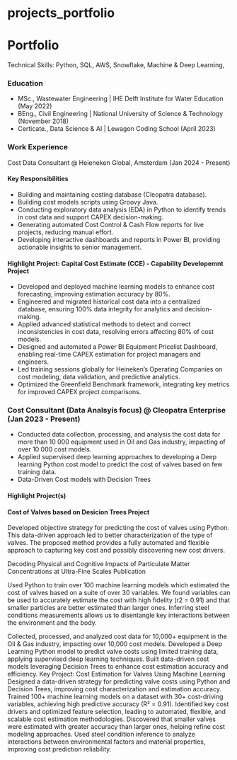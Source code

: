 # projects_portfolio

# Portfolio

Technical Skills: Python, SQL, AWS, Snowflake, Machine & Deep Learning, 

### Education
- MSc., Wastewater Engineering | IHE Delft Institute for Water Education (May 2022)
- BEng., Civil Engineering | National University of Science & Technology (November 2018)
- Certicate., Data Science & AI | Lewagon Coding School (April 2023)

### Work Experience
Cost Data Consultant @ Heieneken Global, Amsterdam (Jan 2024 - Present)

#### Key Responsibilities
- Building and maintaining costing database (Cleopatra database).
- Building cost models scripts using Groovy Java.
- Conducting exploratory data analysis (EDA) in Python to identify trends in cost data and support CAPEX decision-making.
- Generating automated Cost Control & Cash Flow reports for live projects, reducing manual effort.
- Developing interactive dashboards and reports in Power BI, providing actionable insights to senior management.
  
#### Highlight Project: Capital Cost Estimate (CCE) - Capability Developemnt Project
- Developed and deployed machine learning models to enhance cost forecasting, improving estimation accuracy by 80%.
- Engineered and migrated historical cost data into a centralized database, ensuring 100% data integrity for analytics and decision-making.
- Applied advanced statistical methods to detect and correct inconsistencies in cost data, resolving errors affecting 80% of cost models.
- Designed and automated a Power BI Equipment Pricelist Dashboard, enabling real-time CAPEX estimation for project managers and engineers.
- Led training sessions globally for Heineken’s Operating Companies on cost modeling, data validation, and predictive analytics.
- Optimized the Greenfield Benchmark framework, integrating key metrics for improved CAPEX project comparisons.

### Cost Consultant (Data Analsyis focus) @ Cleopatra Enterprise (Jan 2023 - Present)
- Conducted data collection, processing, and analysis the cost data for more than 10 000 equipment used in Oil and Gas industry, impacting of over 10 000 cost models.
- Applied supervised deep learning approaches to developing a Deep learning Python cost model to predict the cost of valves based on few training data.
- Data-Driven Cost models with Decision Trees

#### Highlight Project(s)
#### Cost of Valves based on Desicion Trees Project
Developed objective strategy for predicting the cost of valves using Python. This data-driven approach led to better characterization of the type of valves. The proposed method provides a fully automated and flexible approach to capturing key cost and possibly discovering new cost drivers.

Decoding Physical and Cognitive Impacts of Particulate Matter Concentrations at Ultra-Fine Scales
Publication

Used Python to train over 100 machine learning models which estimated the cost of valves based on a suite of over 30 variables. We found variables can be used to accurately estimate the cost with high fidelity (r2 = 0.91) and that smaller particles are better estimated than larger ones. Inferring steel conditions measurements allows us to disentangle key interactions between the environment and the body.


Collected, processed, and analyzed cost data for 10,000+ equipment in the Oil & Gas industry, impacting over 10,000 cost models.
Developed a Deep Learning Python model to predict valve costs using limited training data, applying supervised deep learning techniques.
Built data-driven cost models leveraging Decision Trees to enhance cost estimation accuracy and efficiency.
Key Project: Cost Estimation for Valves Using Machine Learning
Designed a data-driven strategy for predicting valve costs using Python and Decision Trees, improving cost characterization and estimation accuracy.
Trained 100+ machine learning models on a dataset with 30+ cost-driving variables, achieving high predictive accuracy (R² = 0.91).
Identified key cost drivers and optimized feature selection, leading to automated, flexible, and scalable cost estimation methodologies.
Discovered that smaller valves were estimated with greater accuracy than larger ones, helping refine cost modeling approaches.
Used steel condition inference to analyze interactions between environmental factors and material properties, improving cost prediction reliability.
